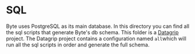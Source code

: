 # SQL
Byte uses PostgreSQL as its main database. In this directory you can find all the sql scripts that generate Byte's db schema. This folder is a [Datagrip](https://www.jetbrains.com/es-es/datagrip/) project. The Datagrip project contains a configuration named `all`which will run all the sql scripts in order and generate the full schema.